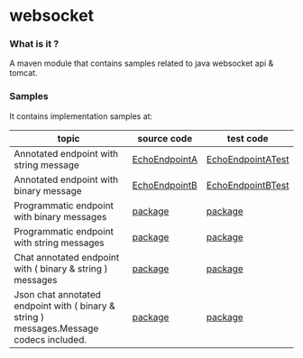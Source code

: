 # websocket

### What is it ?

A maven module that contains samples related to java websocket api & tomcat.

### Samples

It contains implementation samples at:

| topic                                                                                   | source code                                                                       | test code                                                                                 |
|-----------------------------------------------------------------------------------------|-----------------------------------------------------------------------------------|-------------------------------------------------------------------------------------------|
| Annotated endpoint with string message                                                  | [EchoEndpointA](/src/main/java/org/sample/websocket/annotated/EchoEndpointA.java) | [EchoEndpointATest](/src/test/java/org/sample/websocket/annotated/EchoEndpointATest.java) |
| Annotated endpoint with binary message                                                  | [EchoEndpointB](/src/main/java/org/sample/websocket/annotated/EchoEndpointB.java) | [EchoEndpointBTest](/src/test/java/org/sample/websocket/annotated/EchoEndpointBTest.java) |
| Programmatic endpoint with binary messages                                              | [package](/src/main/java/org/sample/websocket/binary)                             | [package](/src/test/java/org/sample/websocket/binary)                                     |
| Programmatic endpoint with string messages                                              | [package](/src/main/java/org/sample/websocket/programatic)                        | [package](/src/test/java/org/sample/websocket/programatic)                                |
| Chat annotated endpoint with ( binary & string ) messages                               | [package](/src/main/java/org/sample/websocket/chat)                               | [package](/src/test/java/org/sample/websocket/chat)                                       |
| Json chat annotated endpoint with ( binary & string ) messages.Message codecs included. | [package](/src/main/java/org/sample/websocket/chat_json)                          | [package](/src/test/java/org/sample/websocket/chat_json)                                  |



